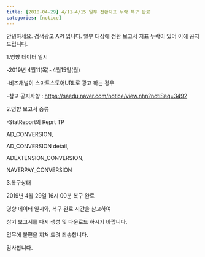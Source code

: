 ```yaml
---
title: [2018-04-29] 4/11~4/15 일부 전환지표 누락 복구 완료
categories: [notice]
---
```


안녕하세요. 검색광고 API 입니다.
일부 대상에 전환 보고서 지표 누락이 있어 이에 공지 드립니다.

 

1.영향 데이터 일시

-2019년 4월11(목)~4월15일(월)

-비즈채널이 스마트스토어URL로 광고 하는 경우 

-참고 공지사항 : https://saedu.naver.com/notice/view.nhn?notiSeq=3492

 

2.영향 보고서 종류

-StatReport의 Reprt TP

AD_CONVERSION,

AD_CONVERSION detail,

ADEXTENSION_CONVERSION,

NAVERPAY_CONVERSION

 

3.복구상태

2019년 4월 29일 16시 00분 복구 완료 

 

영향 데이터 일시와, 복구 완료 시간을 참고하여

상기 보고서를 다시 생성 및 다운로드 하시기 바랍니다.

 

업무에 불편을 끼쳐 드려 죄송합니다.

 

감사합니다. 

​
